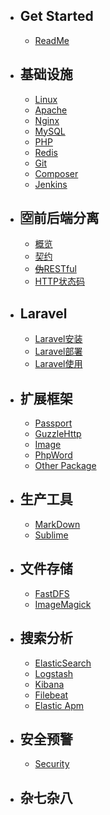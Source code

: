 - ## Get Started
    - [ReadMe](/readme.md)
- ## 基础设施
	- [Linux](/linux.md)
	- [Apache](/apache.md)
    - [Nginx](/nginx.md)
    - [MySQL](/mysql.md)
    - [PHP](/php.md)
    - [Redis](/redis.md)
    - [Git](/git.md)
    - [Composer](/composer.md)
    - [Jenkins](/jenkins.md)
- ##  :u7a7a:前后端分离
	- [概览](/front-back-overview.md)
	- [契约](/front-back-contract.md)
	- [~~伪~~RESTful](/front-back-restful.md)
	- [HTTP状态码](/front-back-http-code.md)
- ## Laravel
	- [Laravel安装](/laravel-install.md)
	- [Laravel部署](/laravel-deploy.md)
	- [Laravel使用](/laravel-use.md)
- ## 扩展框架
	- [Passport](/passport.md)
	- [GuzzleHttp](/guzzlehttp.md)
	- [Image](/image.md)
	- [PhpWord](/phpword.md)
	- [Other Package](/other-package.md)
- ## 生产工具
	- [MarkDown](/markdown.md)
	- [Sublime](/sublime.md)
- ## 文件存储
	- [FastDFS](/fastdfs.md)
	- [ImageMagick](/imagemagick.md)
- ## 搜索分析
	- [ElasticSearch](/elasticsearch.md)
	- [Logstash](/logstash.md)
	- [Kibana](/kibana.md)
	- [Filebeat](/filebeat.md)
	- [Elastic Apm](/elastic-apm.md)
- ## 安全预警
	- [Security](/security.md)
- ## 杂七杂八
	<!-- - [Username](/username) --.md>
	- [Windows](/windows.md)
	- [Excel](/excel.md)
	- [Regex](/regex.md)
	- [SoftWare](/software.md)
- ## FAQ
	- [FAQ](/faq.md)
	- [预留](/index.md)
